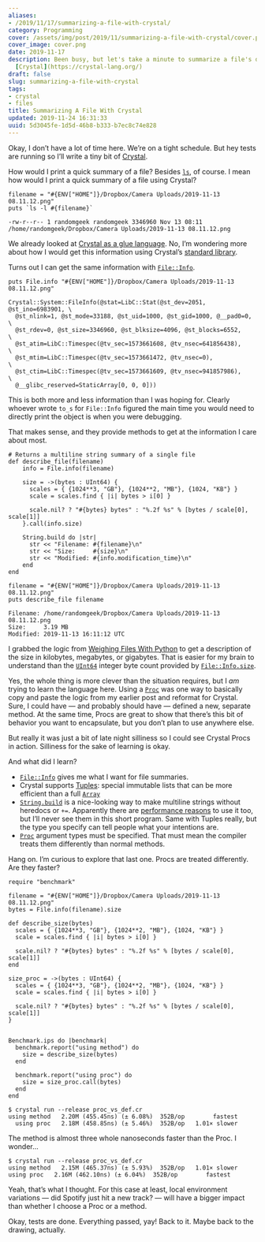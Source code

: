 ```yaml
---
aliases:
- /2019/11/17/summarizing-a-file-with-crystal/
category: Programming
cover: /assets/img/post/2019/11/summarizing-a-file-with-crystal/cover.png
cover_image: cover.png
date: 2019-11-17
description: Been busy, but let's take a minute to summarize a file's details with
  [Crystal](https://crystal-lang.org/)
draft: false
slug: summarizing-a-file-with-crystal
tags:
- crystal
- files
title: Summarizing A File With Crystal
updated: 2019-11-24 16:31:33
uuid: 5d3045fe-1d5d-46b8-b333-b7ec8c74e828
---
```


Okay, I don’t have a lot of time here. We’re on a tight schedule. But
hey tests are running so I’ll write a tiny bit of
[Crystal](/tag/crystal).

How would I print a quick summary of a file? Besides
[`ls`](http://www.man7.org/linux/man-pages/man1/ls.1.html), of course. I
mean how would I print a quick summary of a file using Crystal?

``` crystal
filename = "#{ENV["HOME"]}/Dropbox/Camera Uploads/2019-11-13 08.11.12.png"
puts `ls -l #{filename}`
```

    -rw-r--r-- 1 randomgeek randomgeek 3346960 Nov 13 08:11 /home/randomgeek/Dropbox/Camera Uploads/2019-11-13 08.11.12.png

We already looked at [Crystal as a glue
language](/post/2019/08/trying-the-crystal-language/). No, I’m wondering
more about how I would get this information using Crystal’s [standard
library](https://crystal-lang.org/api/).

Turns out I can get the same information with
[`File::Info`](https://crystal-lang.org/api/File/Info.html).

``` crystal
puts File.info "#{ENV["HOME"]}/Dropbox/Camera Uploads/2019-11-13 08.11.12.png"
```

    Crystal::System::FileInfo(@stat=LibC::Stat(@st_dev=2051, @st_ino=6983901, \
      @st_nlink=1, @st_mode=33188, @st_uid=1000, @st_gid=1000, @__pad0=0,     \
      @st_rdev=0, @st_size=3346960, @st_blksize=4096, @st_blocks=6552,        \
      @st_atim=LibC::Timespec(@tv_sec=1573661608, @tv_nsec=641856438),        \
      @st_mtim=LibC::Timespec(@tv_sec=1573661472, @tv_nsec=0),                \
      @st_ctim=LibC::Timespec(@tv_sec=1573661609, @tv_nsec=941857986),        \
      @__glibc_reserved=StaticArray[0, 0, 0]))

This is both more and less information than I was hoping for. Clearly
whoever wrote `to_s` for `File::Info` figured the main time you would
need to directly print the object is when you were debugging.

That makes sense, and they provide methods to get at the information I
care about most.

``` crystal
# Returns a multiline string summary of a single file
def describe_file(filename)
    info = File.info(filename)

    size = ->(bytes : UInt64) {
      scales = { {1024**3, "GB"}, {1024**2, "MB"}, {1024, "KB"} }
      scale = scales.find { |i| bytes > i[0] }

      scale.nil? ? "#{bytes} bytes" : "%.2f %s" % [bytes / scale[0], scale[1]]
    }.call(info.size)

    String.build do |str|
      str << "Filename: #{filename}\n"
      str << "Size:     #{size}\n"
      str << "Modified: #{info.modification_time}\n"
    end
end

filename = "#{ENV["HOME"]}/Dropbox/Camera Uploads/2019-11-13 08.11.12.png"
puts describe_file filename
```

    Filename: /home/randomgeek/Dropbox/Camera Uploads/2019-11-13 08.11.12.png
    Size:     3.19 MB
    Modified: 2019-11-13 16:11:12 UTC

I grabbed the logic from [Weighing Files With
Python](/post/2019/06/weighing-files-with-python/) to get a description
of the size in kilobytes, megabytes, or gigabytes. That is easier for my
brain to understand than the
[`UInt64`](https://crystal-lang.org/api/UInt64.html) integer byte count
provided by
[`File::Info.size`](https://crystal-lang.org/api/File/Info.html#size:UInt64-instance-method).

Yes, the whole thing is more clever than the situation requires, but I
*am* trying to learn the language here. Using a
[`Proc`](https://crystal-lang.org/api/Proc.html) was one way to
basically copy and paste the logic from my earlier post and reformat for
Crystal. Sure, I could have — and probably should have — defined a new,
separate method. At the same time, Procs are great to show that there’s
this bit of behavior you want to encapsulate, but you don’t plan to use
anywhere else.

But really it was just a bit of late night silliness so I could see
Crystal Procs in action. Silliness for the sake of learning is okay.

And what did I learn?

- [`File::Info`](https://crystal-lang.org/api/File/Info.html) gives me
  what I want for file summaries.
- Crystal supports [Tuples](https://crystal-lang.org/api/Tuple.html):
  special immutable lists that can be more efficient than a full
  [`Array`](https://crystal-lang.org/api/Array.html)
- [`String.build`](https://crystal-lang.org/api/String.html#build\(capacity=64,&block\):self-class-method)
  is a nice-looking way to make multiline strings without heredocs or
  `+=`. Apparently there are [performance
  reasons](https://crystal-lang.org/reference/guides/performance.html)
  to use it too, but I’ll never see them in this short program. Same
  with Tuples really, but the type you specify can tell people what
  your intentions are.
- [`Proc`](https://crystal-lang.org/api/Proc.html) argument types must
  be specified. That must mean the compiler treats them differently
  than normal methods.

Hang on. I’m curious to explore that last one. Procs are treated
differently. Are they faster?

``` crystal
require "benchmark"

filename = "#{ENV["HOME"]}/Dropbox/Camera Uploads/2019-11-13 08.11.12.png"
bytes = File.info(filename).size

def describe_size(bytes)
  scales = { {1024**3, "GB"}, {1024**2, "MB"}, {1024, "KB"} }
  scale = scales.find { |i| bytes > i[0] }

  scale.nil? ? "#{bytes} bytes" : "%.2f %s" % [bytes / scale[0], scale[1]]
end

size_proc = ->(bytes : UInt64) {
  scales = { {1024**3, "GB"}, {1024**2, "MB"}, {1024, "KB"} }
  scale = scales.find { |i| bytes > i[0] }

  scale.nil? ? "#{bytes} bytes" : "%.2f %s" % [bytes / scale[0], scale[1]]
}


Benchmark.ips do |benchmark|
  benchmark.report("using method") do
    size = describe_size(bytes)
  end

  benchmark.report("using proc") do
    size = size_proc.call(bytes)
  end
end
```

    $ crystal run --release proc_vs_def.cr
    using method   2.20M (455.45ns) (± 6.08%)  352B/op        fastest
      using proc   2.18M (458.85ns) (± 5.46%)  352B/op   1.01× slower

The method is almost three whole nanoseconds faster than the Proc. I
wonder…

    $ crystal run --release proc_vs_def.cr
    using method   2.15M (465.37ns) (± 5.93%)  352B/op   1.01× slower
    using proc   2.16M (462.10ns) (± 6.04%)  352B/op        fastest

Yeah, that’s what I thought. For this case at least, local environment
variations — did Spotify just hit a new track? — will have a bigger
impact than whether I choose a Proc or a method.

Okay, tests are done. Everything passed, yay\! Back to it. Maybe back to
the drawing, actually.
